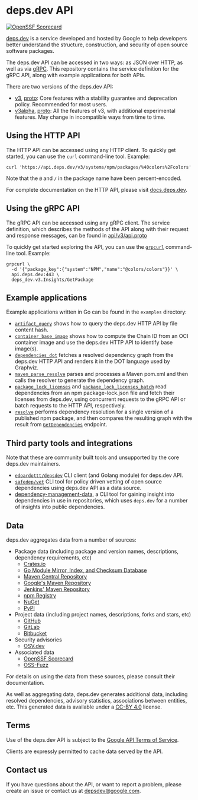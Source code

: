 # deps.dev API

[![OpenSSF Scorecard](https://api.securityscorecards.dev/projects/github.com/google/deps.dev/badge)](https://scorecard.dev/viewer/?uri=github.com/google/deps.dev)

[deps.dev](https://deps.dev/) is a service developed and hosted by Google to
help developers better understand the structure, construction, and security of
open source software packages.

The deps.dev API can be accessed in two ways: as JSON over HTTP, as well as via
[gRPC](https://grpc.io/). This repository contains the service definition for
the gRPC API, along with example applications for both APIs.

There are two versions of the deps.dev API:
- [v3](https://docs.deps.dev/api/v3/), [proto](api/v3/api.proto): Core
  features with a stability guarantee and deprecation policy. Recommended for
  most users.
- [v3alpha](https://docs.deps.dev/api/v3alpha/),
  [proto](api/v3alpha/api.proto): All the features of v3, with additional
  experimental features. May change in incompatible ways from time to time.

## Using the HTTP API

The HTTP API can be accessed using any HTTP client. To quickly get started, you
can use the `curl` command-line tool. Example:

```console
curl 'https://api.deps.dev/v3/systems/npm/packages/%40colors%2Fcolors'
```

Note that the `@` and `/` in the package name have been percent-encoded.

For complete documentation on the HTTP API, please visit
[docs.deps.dev](https://docs.deps.dev/).

## Using the gRPC API

The gRPC API can be accessed using any gRPC client. The service definition,
which describes the methods of the API along with their request and response
messages, can be found in [api/v3/api.proto](api/v3/api.proto)

To quickly get started exploring the API, you can use the
[`grpcurl`](https://github.com/fullstorydev/grpcurl) command-line tool.
Example:

```console
grpcurl \
  -d '{"package_key":{"system":"NPM","name":"@colors/colors"}}' \
  api.deps.dev:443 \
  deps_dev.v3.Insights/GetPackage
```

## Example applications

Example applications written in Go can be found in the `examples` directory:

- [`artifact_query`](examples/go/artifact_query) shows how to query the
  deps.dev HTTP API by file content hash.
- [`container_base_image`](examples/go/container_base_image) shows how to
  compute the Chain ID from an OCI container image and use the deps.dev HTTP
  API to identify base image(s).
- [`dependencies_dot`](examples/go/dependencies_dot) fetches a resolved
  dependency graph from the deps.dev HTTP API and renders it in the DOT
  language used by Graphviz.
- [`maven_parse_resolve`](examples/go/maven_parse_resolve) parses and
  processes a Maven pom.xml and then calls the resolver to generate the
  dependency graph.
- [`package_lock_licenses`](examples/go/package_lock_licenses) and
  [`package_lock_licenses_batch`](examples/go/package_lock_licenses_batch)
  read dependencies from an npm package-lock.json file and fetch their licenses
  from deps.dev, using concurrent requests to the gRPC API or batch requests to
  the HTTP API, respectively.
- [`resolve`](examples/go/resolve) performs dependency resolution for a single
  version of a published npm package, and then compares the resulting graph with
  the result from [`GetDependencies`](https://docs.deps.dev/api/v3alpha/#getdependencies)
  endpoint.

## Third party tools and integrations

Note that these are community built tools and unsupported by the core deps.dev maintainers.

- [`edoardottt/depsdev`](https://github.com/edoardottt/depsdev) CLI client (and Golang module) for deps.dev API.
- [`safedep/vet`](https://github.com/safedep/vet) CLI tool for policy driven vetting of open source dependencies
  using deps.dev API as a data source.
- [dependency-management-data](https://dmd.tanna.dev), a CLI tool for gaining insight into dependencies in use in repositories, which uses `deps.dev` for a number of insights into public dependencies.

## Data

deps.dev aggregates data from a number of sources:

- Package data (including package and version names, descriptions, dependency requirements, etc)
  - [Crates.io](https://crates.io/)
  - [Go Module Mirror, Index, and Checksum Database](https://index.golang.org/)
  - [Maven Central Repository](https://repo.maven.apache.org/maven2/)
  - [Google's Maven Repository](https://maven.google.com/)
  - [Jenkins' Maven Repository](https://repo.jenkins-ci.org/releases/)
  - [npm Registry](https://registry.npmjs.org/)
  - [NuGet](https://www.nuget.org/)
  - [PyPI](https://pypi.org/)
- Project data (including project names, descriptions, forks and stars, etc)
  - [GitHub](https://github.com/)
  - [GitLab](https://gitlab.com/)
  - [Bitbucket](https://bitbucket.org/)
- Security advisories
  - [OSV.dev](https://osv.dev/)
- Associated data
  - [OpenSSF Scorecard](https://github.com/ossf/scorecard)
  - [OSS-Fuzz](https://google.github.io/oss-fuzz/)

For details on using the data from these sources, please consult their
documentation.

As well as aggregating data, deps.dev generates additional data, including
resolved dependencies, advisory statistics, associations between entities, etc.
This generated data is available under a
[CC-BY 4.0](https://creativecommons.org/licenses/by/4.0/) license.

## Terms

Use of the deps.dev API is subject to the
[Google API Terms of Service](https://developers.google.com/terms).

Clients are expressly permitted to cache data served by the API.

## Contact us

If you have questions about the API, or want to report a problem, please create
an issue or contact us at depsdev@google.com.
